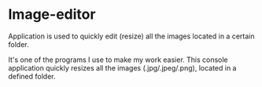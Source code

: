 # Image-editor
Application is used to quickly edit (resize) all the images located in a certain folder. 

It's one of the programs I use to make my work easier. This console application quickly resizes all the images (.jpg/.jpeg/.png),  located in a defined folder.
